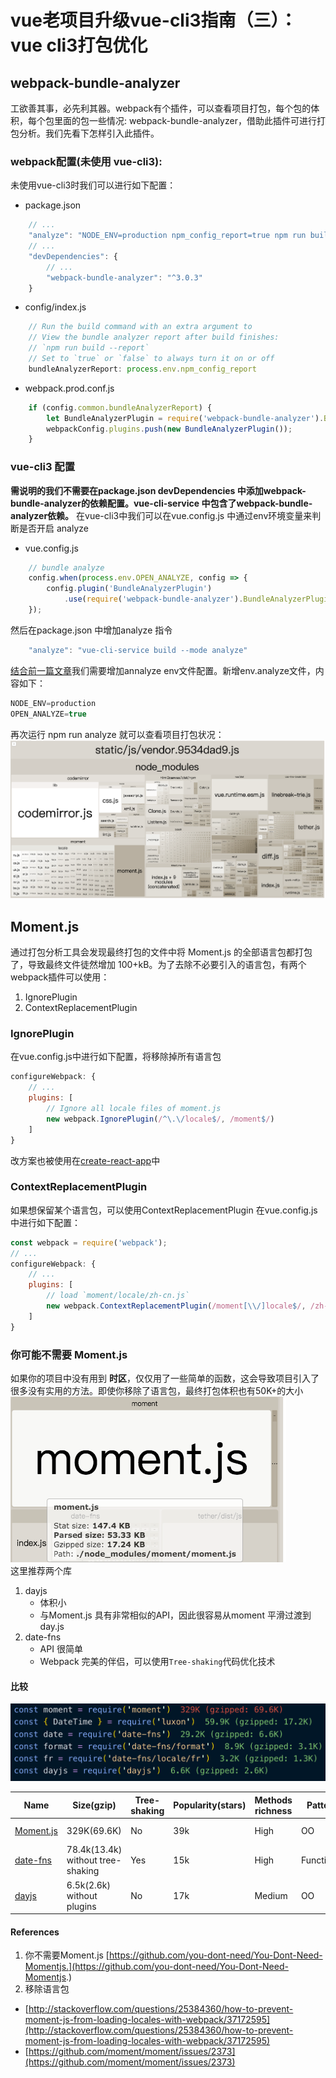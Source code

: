 # vue老项目升级vue-cli3指南（三）：vue cli3打包优化

## webpack-bundle-analyzer
工欲善其事，必先利其器。webpack有个插件，可以查看项目打包，每个包的体积，每个包里面的包一些情况: webpack-bundle-analyzer，借助此插件可进行打包分析。我们先看下怎样引入此插件。

### webpack配置(未使用 vue-cli3):
未使用vue-cli3时我们可以进行如下配置：
- package.json 
```javascript
    // ...
    "analyze": "NODE_ENV=production npm_config_report=true npm run build"
    // ...
    "devDependencies": {
        // ...
        "webpack-bundle-analyzer": "^3.0.3"
    }
```

- config/index.js 
```javascript
    // Run the build command with an extra argument to
    // View the bundle analyzer report after build finishes:
    // `npm run build --report`
    // Set to `true` or `false` to always turn it on or off
    bundleAnalyzerReport: process.env.npm_config_report
```

- webpack.prod.conf.js 
```javascript
    if (config.common.bundleAnalyzerReport) {
        let BundleAnalyzerPlugin = require('webpack-bundle-analyzer').BundleAnalyzerPlugin;
        webpackConfig.plugins.push(new BundleAnalyzerPlugin());
    }
```

### vue-cli3 配置
**需说明的我们不需要在package.json devDependencies 中添加webpack-bundle-analyzer的依赖配置。vue-cli-service 中包含了webpack-bundle-analyzer依赖。**
在vue-cli3中我们可以在vue.config.js 中通过env环境变量来判断是否开启 analyze

- vue.config.js
```javascript
    // bundle analyze
    config.when(process.env.OPEN_ANALYZE, config => {
        config.plugin('BundleAnalyzerPlugin')
            .use(require('webpack-bundle-analyzer').BundleAnalyzerPlugin);
    });
```
然后在package.json 中增加analyze 指令
```javascript
    "analyze": "vue-cli-service build --mode analyze"
```
[结合前一篇文章](https://github.com/codeDebugTest/blog/blob/master/docs/vue-cli3-upgrade.md)我们需要增加annalyze env文件配置。新增env.analyze文件，内容如下：
```javascript
NODE_ENV=production
OPEN_ANALYZE=true
```
再次运行 npm run analyze 就可以查看项目打包状况：
![](https://github.com/codeDebugTest/blog/blob/master/img/bundle-analyze.png)


## Moment.js
通过打包分析工具会发现最终打包的文件中将 Moment.js 的全部语言包都打包了，导致最终文件徒然增加 100+kB。为了去除不必要引入的语言包，有两个webpack插件可以使用：
1. IgnorePlugin
2. ContextReplacementPlugin

### IgnorePlugin
在vue.config.js中进行如下配置，将移除掉所有语言包
```javascript
configureWebpack: {
    // ...
    plugins: [
        // Ignore all locale files of moment.js
        new webpack.IgnorePlugin(/^\.\/locale$/, /moment$/)
    ]
}
```
改方案也被使用在[create-react-app](https://github.com/facebook/create-react-app/blob/a0030fcf2df5387577ced165198f1f0264022fbd/packages/react-scripts/config/webpack.config.prod.js#L350-L355)中

### ContextReplacementPlugin
如果想保留某个语言包，可以使用ContextReplacementPlugin 在vue.config.js中进行如下配置：
```javascript
const webpack = require('webpack');
// ...
configureWebpack: {
    // ...
    plugins: [
        // load `moment/locale/zh-cn.js`
        new webpack.ContextReplacementPlugin(/moment[\\/]locale$/, /zh-cn/)
    ]
}
```

### 你可能不需要 Moment.js
如果你的项目中没有用到 **时区**，仅仅用了一些简单的函数，这会导致项目引入了很多没有实用的方法。即使你移除了语言包，最终打包体积也有50K+的大小   
![](https://github.com/codeDebugTest/blog/blob/master/img/MomentJs.png)   
这里推荐两个库
1. dayjs 
    - 体积小
    - 与Moment.js 具有非常相似的API，因此很容易从moment 平滑过渡到day.js
2. date-fns 
    - API 很简单
    - Webpack 完美的伴侣，可以使用`Tree-shaking`代码优化技术

#### 比较
![](https://github.com/codeDebugTest/blog/blob/master/img/dateCompare.png)


| Name                                     | Size(gzip)                        | Tree-shaking | Popularity(stars) | Methods richness | Pattern    | Timezone Support      | Locale |
| ---------------------------------------- | --------------------------------- | ------------ | ----------------- | ---------------- | ---------- | --------------------- | ------ |
| [Moment.js](https://momentjs.com/)       | 329K(69.6K)                       | No           | 39k               | High             | OO         | Good(moment-timezone) | 123    |
| [date-fns](https://date-fns.org)         | 78.4k(13.4k) without tree-shaking | Yes          | 15k               | High             | Functional | Not yet               | 50     |
| [dayjs](https://github.com/iamkun/dayjs) | 6.5k(2.6k) without plugins        | No           | 17k               | Medium           | OO         | Not yet               | 39     |

#### References
1. 你不需要Moment.js [https://github.com/you-dont-need/You-Dont-Need-Momentjs.](https://github.com/you-dont-need/You-Dont-Need-Momentjs.) 
2. 移除语言包
 - [http://stackoverflow.com/questions/25384360/how-to-prevent-moment-js-from-loading-locales-with-webpack/37172595](http://stackoverflow.com/questions/25384360/how-to-prevent-moment-js-from-loading-locales-with-webpack/37172595)
 - [https://github.com/moment/moment/issues/2373](https://github.com/moment/moment/issues/2373)